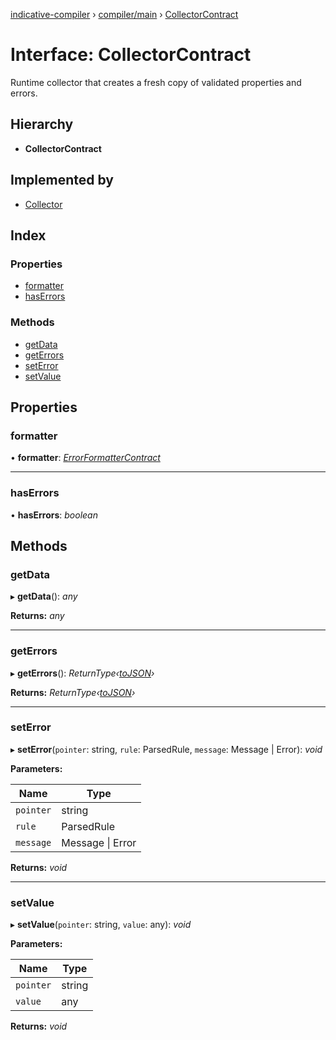 [indicative-compiler](../README.md) › [compiler/main](../modules/compiler_main.md) › [CollectorContract](compiler_main.collectorcontract.md)

# Interface: CollectorContract

Runtime collector that creates a fresh copy of validated
properties and errors.

## Hierarchy

* **CollectorContract**

## Implemented by

* [Collector](../classes/compiler_validator.collector.md)

## Index

### Properties

* [formatter](compiler_main.collectorcontract.md#formatter)
* [hasErrors](compiler_main.collectorcontract.md#haserrors)

### Methods

* [getData](compiler_main.collectorcontract.md#getdata)
* [getErrors](compiler_main.collectorcontract.md#geterrors)
* [setError](compiler_main.collectorcontract.md#seterror)
* [setValue](compiler_main.collectorcontract.md#setvalue)

## Properties

###  formatter

• **formatter**: *[ErrorFormatterContract](compiler_main.errorformattercontract.md)*

___

###  hasErrors

• **hasErrors**: *boolean*

## Methods

###  getData

▸ **getData**(): *any*

**Returns:** *any*

___

###  getErrors

▸ **getErrors**(): *ReturnType‹[toJSON](compiler_main.errorformattercontract.md#tojson)›*

**Returns:** *ReturnType‹[toJSON](compiler_main.errorformattercontract.md#tojson)›*

___

###  setError

▸ **setError**(`pointer`: string, `rule`: ParsedRule, `message`: Message | Error): *void*

**Parameters:**

Name | Type |
------ | ------ |
`pointer` | string |
`rule` | ParsedRule |
`message` | Message &#124; Error |

**Returns:** *void*

___

###  setValue

▸ **setValue**(`pointer`: string, `value`: any): *void*

**Parameters:**

Name | Type |
------ | ------ |
`pointer` | string |
`value` | any |

**Returns:** *void*
